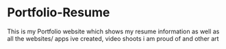 # Portfolio-Resume
This is my Portfolio website which shows my resume information as well as all the websites/ apps ive created, video shoots i am proud of and other art
